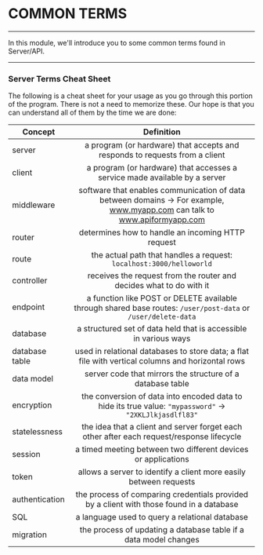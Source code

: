 # COMMON TERMS
---
In this module, we'll introduce you to some common terms found in Server/API.

<hr >

### Server Terms Cheat Sheet
The following is a cheat sheet for your usage as you go through this portion of the program. There is not a need to memorize these. Our hope is that you can understand all of them by the time we are done: 

| Concept       | Definition    | 
| ------------- |:-------------:|
| server        | a program (or hardware) that accepts and responds to requests from a client   |
| client        | a program     (or hardware) that accesses a service made available by a server   |
| middleware    | software that enables communication of data between domains -> For example, www.myapp.com can talk to www.apiformyapp.com      |
| router        | determines how to handle an incoming HTTP request |
| route         | the actual path that handles a request: `localhost:3000/helloworld` |
| controller    | receives the request from the router and decides what to do with it |
| endpoint      | a function like POST or DELETE available through shared base routes: `/user/post-data` or `/user/delete-data` |
| database      | a structured set of data held that is accessible in various ways |
| database table | used in relational databases to store data; a flat file with vertical columns and horizontal rows |
| data model    | server code that mirrors the structure of a database table     |
| encryption    | the conversion of data into encoded data to hide its true value: `"mypassword"` -> `"2XKLJlkjasdlfl83"`      |
| statelessness    | the idea that a client and server forget each other after each request/response lifecycle |
| session       | a timed meeting between two different devices or applications   |
| token         | allows a server to identify a client more easily between requests |
| authentication| the process of comparing credentials provided by a client with those found in a database      |
| SQL           | a language used to query a relational database      |
| migration     | the process of updating a database table if a data model changes      |
